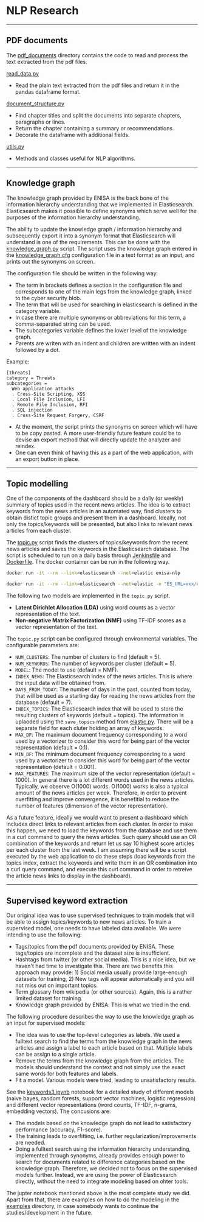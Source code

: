 # NLP Research

***
## PDF documents

The [pdf_documents](../enisa-nlp/pdf_documents) directory contains the code to read and process the text extracted from the pdf files.

[read_data.py](../enisa-nlp/pdf_documents/read_data.py)
* Read the plain text extracted from the pdf files and return it in the pandas dataframe format.

[document_structure.py](../enisa-nlp/pdf_documents/document_structure.py)
* Find chapter titles and split the documents into separate chapters, paragraphs or lines.
* Return the chapter containing a summary or recommendations.
* Decorate the dataframe with additional fields.

[utils.py](../enisa-nlp/pdf_documents/utils.py)
* Methods and classes useful for NLP algorithms.



***
## Knowledge graph

The knowledge graph provided by ENISA is the back bone of the information hierarchy understanding that we implemented in Elasticsearch. Elasticsearch makes it possible to define synonyms which serve well for the purposes of the information hierarchy understanding.

The ability to update the knowledge graph / information hierarchy and subsequently export it into a synonym format that Elasticsearch will understand is one of the requirements. This can be done with the [knowledge_graph.py](../enisa-nlp/knowledge_graph/knowledge_graph.py) script. The script uses the knowledge graph entered in the [knowledge_graph.cfg](../enisa-nlp/knowledge_graph/knowledge_graph.cfg) configuration file in a text format as an input, and prints out the synonyms on screen.

The configuration file should be written in the following way:
* The term in brackets defines a section in the configuration file and corresponds to one of the main legs
from the knowledge graph, linked to the cyber security blob.
* The term that will be used for searching in elasticsearch is defined in the category variable.
* In case there are multiple synonyms or abbreviations for this term, a comma-separated string can be used.
* The subcategories variable defines the lower level of the knowledge graph.
* Parents are writen with an indent and children are written with an indent followed by a dot.

Example:

```
[threats]
category = Threats
subcategories =
  Web application attacks
  . Cross-Site Scripting, XSS
  . Local File Inclusion, LFI
  . Remote File Inclusion, RFI
  . SQL injection
  . Cross-Site Request Forgery, CSRF
```


* At the moment, the script prints the synonyms on screen which will have to be copy pasted. A more user-friendly future feature could be to devise an export method that will directly update the analyzer and reindex.
* One can even think of having this as a part of the web application, with an export button in place.



***
## Topic modelling

One of the components of the dashboard should be a daily (or weekly) summary of topics used in the recent news articles. The idea is to extract keywords from the news articles in an automated way, find clusters to obtain distict topic groups and present them in a dashboard. Ideally, not only the topics/keywords will be presented, but also links to relevant news articles from each cluster.

The [topic.py](../enisa-nlp/topic/topic.py) script finds the clusters of topics/keywords from the recent news articles and saves the keywords in the Elasticsearch database. The script is scheduled to run on a daily basis through [Jenkinsfile](../enisa-nlp/Jenkinsfile) and [Dockerfile](../enisa-nlp/Dockerfile). The docker container can be run in the following way.

```sh
docker run -it --rm --link=elasticsearch --net=elastic enisa-nlp
```

```sh
docker run -it --rm --link=elasticsearch --net=elastic -e "ES_URL=xxx/elasticsearch" -e "ES_PORT=80" -e "ES_USERNAME=yyy" -e "ES_PASSWORD=zzz" enisa-nlp
```

The following two models are implemented in the `topic.py` script.
* **Latent Dirichlet Allocation (LDA)** using word counts as a vector representation of the text.
* **Non-negative Matrix Factorization (NMF)** using TF-IDF scores as a vector representation of the text.

The `topic.py` script can be configured through environmental variables. The configurable parameters are:
* `NUM_CLUSTERS`: The number of clusters to find (default = 5).
* `NUM_KEYWORDS`: The number of keywords per cluster (default = 5).
* `MODEL`: The model to use (default = NMF).
* `INDEX_NEWS`: The Elasticsearch index of the news articles. This is where the input data will be obtained from.
* `DAYS_FROM_TODAY`: The number of days in the past, counted from today, that will be used as a starting day for reading the news articles from the database (default = 7).
* `INDEX_TOPICS`: The Elasticsearch index that will be used to store the resulting clusters of keywords (default = topics). The information is uplaoded using the `save_topics` method from [elastic.py](../enisa-nlp/enisa_elastic/elastic.py). There will be a separate field for each cluter holding an array of keywords.
* `MAX_DF`: The maximum document frequency corresponding to a word used by a vectorizer to consider this word for being part of the vector representation (default = 0.1).
* `MIN_DF`: The minimum document frequency corresponding to a word used by a vectorizer to consider this word for being part of the vector representation (default = 0.001).
* `MAX_FEATURES`: The maximum size of the vector representation (default = 1000). In general there is a lot different words used in the news articles. Typically, we observe O(1000) words. O(1000) works is also a typical amount of the news articles per week. Therefore, in order to prevent overfitting and improve convergence, it is benefitial to reduce the number of features (dimension of the vector representation).


As a future feature, ideally we would want to present a dashboard which includes direct links to relevant articles from each cluster. In order to make this happen, we need to load the keywords from the database and use them in a curl command to query the news articles. Such query should use an OR combination of the keywords and return let us say 10 highest score articles per each cluster from the last week. I am assuming there will be a script executed by the web application to do these steps (load keywords from the topics index, extract the keywords and write them in an OR combination into a curl query command, and execute this curl command in order to retreive the article news links to display in the dashboard).



***
## Supervised keyword extraction

Our original idea was to use supervised techniques to train models that will be able to assign topics/keywords to new news articles. To train a supervised model, one needs to have labeled data available. We were intending to use the following:
* Tags/topics from the pdf documents provided by ENISA. These tags/topics are incomplete and the dataset size is insufficient.
* Hashtags from twitter (or other social media). This is a nice idea, but we haven't had time to investigate this. There are two benefits this approach may provide: 1) Social media usually provide large-enough datasets for training, 2) New tags will appear automatically and you will not miss out on important topics.
* Term glossary from wikipedia (or other sources). Again, this is a rather limited dataset for training.
* Knowledge graph provided by ENISA. This is what we tried in the end.

The following procedure describes the way to use the knowledge graph as an input for supervised models:
  * The idea was to use the top-level categories as labels. We used a fulltext search to find the terms from the knowledge graph in the news articles and assign a label to each article based on that. Multiple labels can be assign to a single article.
  * Remove the terms from the knowledge graph from the articles. The models should understand the context and not simply use the exact same words for both features and labels.
  * Fit a model. Various models were tried, leading to unsatisfactory results.
  
See the [keywords3.ipynb](../notebooks/keywords3.ipynb) notebook for a detailed study of different models (naive bayes, random forests, support vector machines, logistic regression) and different vector representations (word counts, TF-IDF, n-grams, embedding vectors). The concusions are:
* The models based on the knowledge graph do not lead to satisfactory performance (accuracy, F1-score).
* The training leads to overfitting, i.e. further regularization/improvements are needed.
* Doing a fulltext search using the information hierarchy understanding, implemented through synonyms, already provides enough power to search for documents related to difference categories based on the knowledge graph. Therefore, we decided not to focus on the supervised models further. Instead, we are using the power of Elasticsearch directly, without the need to integrate modeling based on ohter tools.

The jupter notebook mentioned above is the most complete study we did. Apart from that, there are examples on how to do the modeling in the [examples](../enisa-nlp/examples) directory, in case somebody wants to continue the studies/development in the future.
